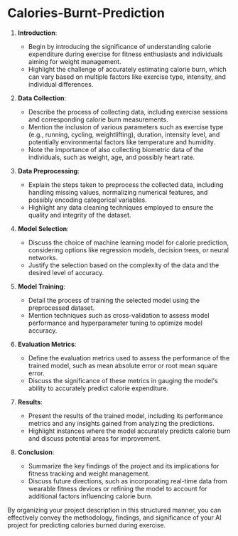 # Calories-Burnt-Prediction

1. **Introduction**:
   - Begin by introducing the significance of understanding calorie expenditure during exercise for fitness enthusiasts and individuals aiming for weight management.
   - Highlight the challenge of accurately estimating calorie burn, which can vary based on multiple factors like exercise type, intensity, and individual differences.

2. **Data Collection**:
   - Describe the process of collecting data, including exercise sessions and corresponding calorie burn measurements.
   - Mention the inclusion of various parameters such as exercise type (e.g., running, cycling, weightlifting), duration, intensity level, and potentially environmental factors like temperature and humidity.
   - Note the importance of also collecting biometric data of the individuals, such as weight, age, and possibly heart rate.

3. **Data Preprocessing**:
   - Explain the steps taken to preprocess the collected data, including handling missing values, normalizing numerical features, and possibly encoding categorical variables.
   - Highlight any data cleaning techniques employed to ensure the quality and integrity of the dataset.

4. **Model Selection**:
   - Discuss the choice of machine learning model for calorie prediction, considering options like regression models, decision trees, or neural networks.
   - Justify the selection based on the complexity of the data and the desired level of accuracy.

5. **Model Training**:
   - Detail the process of training the selected model using the preprocessed dataset.
   - Mention techniques such as cross-validation to assess model performance and hyperparameter tuning to optimize model accuracy.

6. **Evaluation Metrics**:
   - Define the evaluation metrics used to assess the performance of the trained model, such as mean absolute error or root mean square error.
   - Discuss the significance of these metrics in gauging the model's ability to accurately predict calorie expenditure.

7. **Results**:
   - Present the results of the trained model, including its performance metrics and any insights gained from analyzing the predictions.
   - Highlight instances where the model accurately predicts calorie burn and discuss potential areas for improvement.

8. **Conclusion**:
   - Summarize the key findings of the project and its implications for fitness tracking and weight management.
   - Discuss future directions, such as incorporating real-time data from wearable fitness devices or refining the model to account for additional factors influencing calorie burn.

By organizing your project description in this structured manner, you can effectively convey the methodology, findings, and significance of your AI project for predicting calories burned during exercise.
